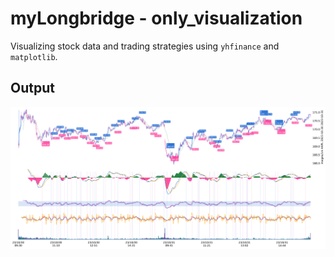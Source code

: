 # myLongbridge - only_visualization
Visualizing stock data and trading strategies using <code>yhfinance</code> and <code>matplotlib</code>.

## Output
![AAPL_exapmple](1m%20AAPL%202023-10-30%202023-10-31.png)

